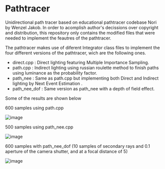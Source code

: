 # Pathtracer
Unidirectional path tracer based on educational pathtracer codebase Nori by Wenzel Jakob. In order to acomplish author's decissions over copyright and distribution, this repository only contains the modified files that were needed to implement the feautres of the pathtracer.

The pathtracer makes use of diferent Integrator class files to implement the four different versions of the pathtracer, wich are the following ones.

* direct.cpp : Direct lighting featuring Multiple Importance Sampling.
* path.cpp : Indirect lighting using russian roulette method to finish paths using luminance as the probability factor.
* path_nee : Same as path.cpp but implementing both Direct and Indirect lighting by Next Event Estimation .
* path_nee_dof : Same version as path_nee with a depth of field effect.

Some of the results are shown below 

600 samples using path.cpp

![image](https://github.com/user-attachments/assets/63ba3533-b2e6-4240-984c-a0ea97c36534)

500 samples using path_nee.cpp

![image](https://github.com/user-attachments/assets/ca1b8000-9789-4da4-9d33-1f85ebf03981)

600 samples with path_nee_dof (10 samples of secondary rays and 0.1 aperture of the camera shutter, and at a focal distance of 5)

![image](https://github.com/user-attachments/assets/74d1acdd-d03a-47ee-a367-c91276a7a93c)
